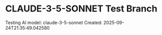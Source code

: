 # CLAUDE-3-5-SONNET Test Branch

Testing AI model: claude-3-5-sonnet
Created: 2025-09-24T21:35:49.042580
